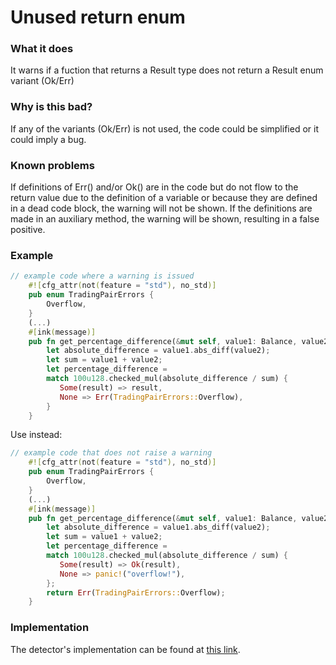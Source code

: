 # Unused return enum

### What it does

It warns if a fuction that returns a Result type does not return a Result enum variant (Ok/Err)

### Why is this bad?

If any of the variants (Ok/Err) is not used, the code could be simplified or it could imply a bug.

### Known problems

If definitions of Err() and/or Ok() are in the code but do not flow to the return value due to the definition of a variable or because they are defined in a dead code block, the warning will not be shown. If the definitions are made in an auxiliary method, the warning will be shown, resulting in a false positive.

### Example

```rust
// example code where a warning is issued
    #![cfg_attr(not(feature = "std"), no_std)]
    pub enum TradingPairErrors {
        Overflow,
    }
    (...)
    #[ink(message)]
    pub fn get_percentage_difference(&mut self, value1: Balance, value2: Balance) -> Result<Balance, TradingPairErrors>  {
        let absolute_difference = value1.abs_diff(value2);
        let sum = value1 + value2;
        let percentage_difference =
        match 100u128.checked_mul(absolute_difference / sum) {
           Some(result) => result,
           None => Err(TradingPairErrors::Overflow),
        }
    }
```

Use instead:

```rust
// example code that does not raise a warning
    #![cfg_attr(not(feature = "std"), no_std)]
    pub enum TradingPairErrors {
        Overflow,
    }
    (...)
    #[ink(message)]
    pub fn get_percentage_difference(&mut self, value1: Balance, value2: Balance) -> Result<Balance, TradingPairErrors>  {
        let absolute_difference = value1.abs_diff(value2);
        let sum = value1 + value2;
        let percentage_difference =
        match 100u128.checked_mul(absolute_difference / sum) {
           Some(result) => Ok(result),
           None => panic!("overflow!"),
        };
        return Err(TradingPairErrors::Overflow);
    }
```

### Implementation

The detector's implementation can be found at [this link](https://github.com/CoinFabrik/scout/tree/main/detectors/unused-return-enum).
